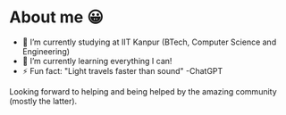 # About me 😀

- 🔭 I’m currently studying at IIT Kanpur (BTech, Computer Science and Engineering)
- 🌱 I’m currently learning everything I can!
- ⚡ Fun fact: "Light travels faster than sound" -ChatGPT

Looking forward to helping and being helped by the amazing community (mostly the latter).
